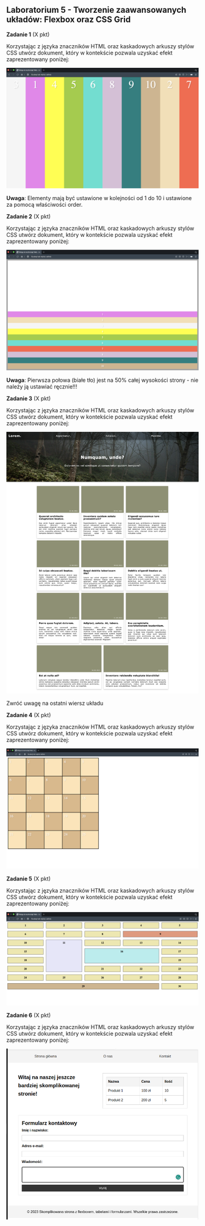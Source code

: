 ## Laboratorium 5 - Tworzenie zaawansowanych układów: Flexbox oraz CSS Grid
**Zadanie 1** (X pkt)

Korzystając z języka znaczników HTML oraz kaskadowych arkuszy stylów CSS utwórz dokument, który w kontekście pozwala uzyskać efekt zaprezentowany poniżej:

[![](assets/zad_01.png)](assets/zad_01.png)

**Uwaga**: Elementy mają być ustawione w kolejności od 1 do 10 i ustawione za pomocą właściwości order.

**Zadanie 2** (X pkt)

Korzystając z języka znaczników HTML oraz kaskadowych arkuszy stylów CSS utwórz dokument, który w kontekście pozwala uzyskać efekt zaprezentowany poniżej:

[![](assets/zad_02.png)](assets/zad_02.png)

**Uwaga**: Pierwsza połowa (białe tło) jest na 50% całej wysokości strony - nie należy ją ustawiać ręcznie!!!

**Zadanie 3** (X pkt)

Korzystając z języka znaczników HTML oraz kaskadowych arkuszy stylów CSS utwórz dokument, który w kontekście pozwala uzyskać efekt zaprezentowany poniżej:

[![](assets/zad_03.png)](assets/zad_03.png)

Zwróć uwagę na ostatni wiersz układu

**Zadanie 4** (X pkt)

Korzystając z języka znaczników HTML oraz kaskadowych arkuszy stylów CSS utwórz dokument, który w kontekście pozwala uzyskać efekt zaprezentowany poniżej:

[![](assets/zad_04.png)](assets/zad_04.png)

**Zadanie 5** (X pkt)

Korzystając z języka znaczników HTML oraz kaskadowych arkuszy stylów CSS utwórz dokument, który w kontekście pozwala uzyskać efekt zaprezentowany poniżej:

[![](assets/zad_05.png)](assets/zad_05.png)

**Zadanie 6** (X pkt)

Korzystając z języka znaczników HTML oraz kaskadowych arkuszy stylów CSS utwórz dokument, który w kontekście pozwala uzyskać efekt zaprezentowany poniżej:

[![](assets/zad_06.png)](assets/zad_06.png)
